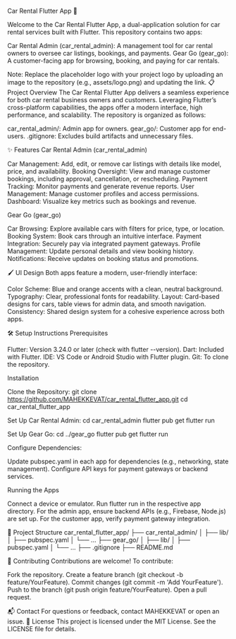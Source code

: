 Car Rental Flutter App 🚗

Welcome to the Car Rental Flutter App, a dual-application solution for car rental services built with Flutter. This repository contains two apps:

Car Rental Admin (car_rental_admin): A management tool for car rental owners to oversee car listings, bookings, and payments.
Gear Go (gear_go): A customer-facing app for browsing, booking, and paying for car rentals.

Note: Replace the placeholder logo with your project logo by uploading an image to the repository (e.g., assets/logo.png) and updating the link.
📋 Project Overview
The Car Rental Flutter App delivers a seamless experience for both car rental business owners and customers. Leveraging Flutter’s cross-platform capabilities, the apps offer a modern interface, high performance, and scalability. The repository is organized as follows:

car_rental_admin/: Admin app for owners.
gear_go/: Customer app for end-users.
.gitignore: Excludes build artifacts and unnecessary files.

✨ Features
Car Rental Admin (car_rental_admin)

Car Management: Add, edit, or remove car listings with details like model, price, and availability.
Booking Oversight: View and manage customer bookings, including approval, cancellation, or rescheduling.
Payment Tracking: Monitor payments and generate revenue reports.
User Management: Manage customer profiles and access permissions.
Dashboard: Visualize key metrics such as bookings and revenue.

Gear Go (gear_go)

Car Browsing: Explore available cars with filters for price, type, or location.
Booking System: Book cars through an intuitive interface.
Payment Integration: Securely pay via integrated payment gateways.
Profile Management: Update personal details and view booking history.
Notifications: Receive updates on booking status and promotions.

🖌️ UI Design
Both apps feature a modern, user-friendly interface:

Color Scheme: Blue and orange accents with a clean, neutral background.
Typography: Clear, professional fonts for readability.
Layout: Card-based designs for cars, table views for admin data, and smooth navigation.
Consistency: Shared design system for a cohesive experience across both apps.

🛠️ Setup Instructions
Prerequisites

Flutter: Version 3.24.0 or later (check with flutter --version).
Dart: Included with Flutter.
IDE: VS Code or Android Studio with Flutter plugin.
Git: To clone the repository.

Installation

Clone the Repository:
git clone https://github.com/MAHEKKEVAT/car_rental_flutter_app.git
cd car_rental_flutter_app


Set Up Car Rental Admin:
cd car_rental_admin
flutter pub get
flutter run


Set Up Gear Go:
cd ../gear_go
flutter pub get
flutter run


Configure Dependencies:

Update pubspec.yaml in each app for dependencies (e.g., networking, state management).
Configure API keys for payment gateways or backend services.



Running the Apps

Connect a device or emulator.
Run flutter run in the respective app directory.
For the admin app, ensure backend APIs (e.g., Firebase, Node.js) are set up.
For the customer app, verify payment gateway integration.

📂 Project Structure
car_rental_flutter_app/
├── car_rental_admin/
│   ├── lib/
│   ├── pubspec.yaml
│   └── ...
├── gear_go/
│   ├── lib/
│   ├── pubspec.yaml
│   └── ...
├── .gitignore
├── README.md

🤝 Contributing
Contributions are welcome! To contribute:

Fork the repository.
Create a feature branch (git checkout -b feature/YourFeature).
Commit changes (git commit -m 'Add YourFeature').
Push to the branch (git push origin feature/YourFeature).
Open a pull request.

📬 Contact
For questions or feedback, contact MAHEKKEVAT or open an issue.
📜 License
This project is licensed under the MIT License. See the LICENSE file for details.
